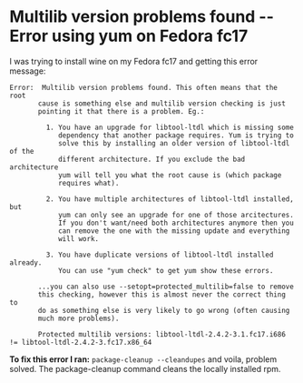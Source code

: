 

# Multilib version problems found -- Error using yum on Fedora fc17

I was trying to install wine on my Fedora fc17 and getting this error message:

    Error:  Multilib version problems found. This often means that the root
           cause is something else and multilib version checking is just
           pointing it that there is a problem. Eg.:

             1. You have an upgrade for libtool-ltdl which is missing some
                dependency that another package requires. Yum is trying to
                solve this by installing an older version of libtool-ltdl of the
                different architecture. If you exclude the bad architecture
                yum will tell you what the root cause is (which package
                requires what).
           
             2. You have multiple architectures of libtool-ltdl installed, but
                yum can only see an upgrade for one of those arcitectures.
                If you don't want/need both architectures anymore then you
                can remove the one with the missing update and everything
                will work.
           
             3. You have duplicate versions of libtool-ltdl installed already.
                You can use "yum check" to get yum show these errors.
           
           ...you can also use --setopt=protected_multilib=false to remove
           this checking, however this is almost never the correct thing to
           do as something else is very likely to go wrong (often causing
           much more problems).
           
           Protected multilib versions: libtool-ltdl-2.4.2-3.1.fc17.i686 != libtool-ltdl-2.4.2-3.fc17.x86_64



**To fix this error I ran:** `package-cleanup --cleandupes` and voila, problem
solved. The package-cleanup command cleans the locally installed rpm.
